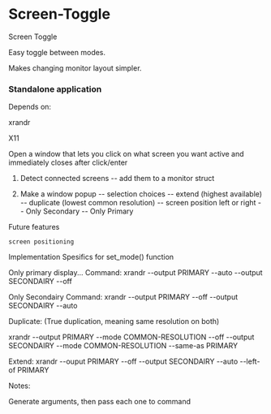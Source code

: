 # Screen-Toggle
Screen Toggle

Easy toggle between modes.

Makes changing monitor layout simpler.


### Standalone application

Depends on:

xrandr

X11


Open a window that lets you click on what screen you want active and immediately closes after click/enter



1. Detect connected screens
     -- add them to a monitor struct

2. Make a window popup
     -- selection choices
         -- extend (highest available)
         -- duplicate (lowest common resolution)
         -- screen position left or right
         -- Only Secondary
         -- Only Primary


Future features

    screen positioning



Implementation Spesifics for set_mode() function

Only primary display...
Command:
xrandr --output PRIMARY --auto --output SECONDAIRY --off

Only Secondairy
Command:
xrandr --output PRIMARY --off --output SECONDAIRY --auto


Duplicate: (True duplication, meaning same resolution on both)

xrandr --output PRIMARY --mode COMMON-RESOLUTION --off --output SECONDAIRY --mode COMMON-RESOLUTION --same-as PRIMARY


Extend:
xrandr --ouput PRIMARY --off --output SECONDAIRY --auto --left-of PRIMARY




Notes:

Generate arguments, then pass each one to command

